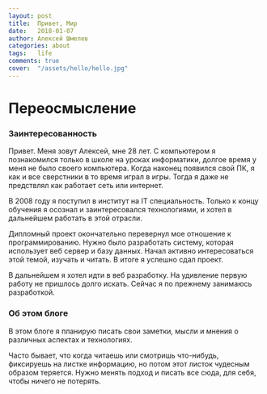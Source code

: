 ```yaml
---
layout: post
title:  Привет, Мир
date:   2018-01-07
author: Алексей Шмелев
categories: about
tags:	life
comments: true
cover:  "/assets/hello/hello.jpg"
---
```


# Переосмысление

### Заинтересованность
Привет. Меня зовут Алексей, мне 28 лет. С компьютером я познакомился только в школе на уроках информатики, долгое время у меня не было своего компьютера.
Когда наконец появился свой ПК, я как и все сверстники в то время играл в игры. Тогда я даже не предствлял как работает сеть или интернет.

В 2008 году я поступил в институт на IT специальность. Только к концу обучения я осознал и заинтересовался технологиями, и хотел в дальнейшем работать в этой отрасли.

Дипломный проект окончательно перевернул мое отношение к программированию. Нужно было разработать систему, которая использует веб сервер и базу данных.
Начал активно интересоваться этой темой, изучать и читать. В итоге я успешно сдал проект.

В дальнейшем я хотел идти в веб разработку. На удивление первую работу не пришлось долго искать.
Сейчас я по прежнему занимаюсь разработкой.

### Об этом блоге
В этом блоге я планирую писать свои заметки, мысли и мнения о различных аспектах и технологиях.

Часто бывает, что когда читаешь или смотришь что-нибудь, фиксируешь на листке информацию,
но потом этот листок чудесным образом теряется. Нужно менять подход и писать все сюда, для себя, чтобы ничего не потерять.

